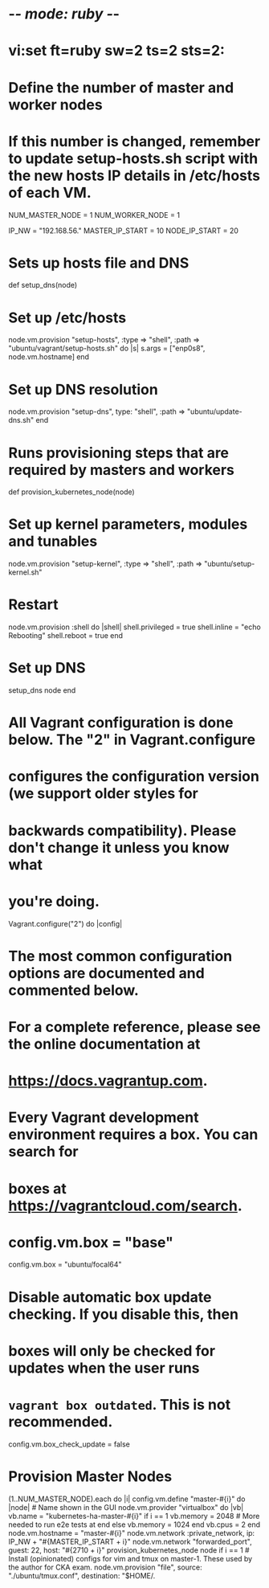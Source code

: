 # -*- mode: ruby -*-
# vi:set ft=ruby sw=2 ts=2 sts=2:

# Define the number of master and worker nodes
# If this number is changed, remember to update setup-hosts.sh script with the new hosts IP details in /etc/hosts of each VM.
NUM_MASTER_NODE = 1
NUM_WORKER_NODE = 1

IP_NW = "192.168.56."
MASTER_IP_START = 10
NODE_IP_START = 20

# Sets up hosts file and DNS
def setup_dns(node)
  # Set up /etc/hosts
  node.vm.provision "setup-hosts", :type => "shell", :path => "ubuntu/vagrant/setup-hosts.sh" do |s|
    s.args = ["enp0s8", node.vm.hostname]
  end
  # Set up DNS resolution
  node.vm.provision "setup-dns", type: "shell", :path => "ubuntu/update-dns.sh"
end

# Runs provisioning steps that are required by masters and workers
def provision_kubernetes_node(node)
  # Set up kernel parameters, modules and tunables
  node.vm.provision "setup-kernel", :type => "shell", :path => "ubuntu/setup-kernel.sh"
  # Restart
  node.vm.provision :shell do |shell|
    shell.privileged = true
    shell.inline = "echo Rebooting"
    shell.reboot = true
  end
  # Set up DNS
  setup_dns node
end

# All Vagrant configuration is done below. The "2" in Vagrant.configure
# configures the configuration version (we support older styles for
# backwards compatibility). Please don't change it unless you know what
# you're doing.
Vagrant.configure("2") do |config|
  # The most common configuration options are documented and commented below.
  # For a complete reference, please see the online documentation at
  # https://docs.vagrantup.com.

  # Every Vagrant development environment requires a box. You can search for
  # boxes at https://vagrantcloud.com/search.
  # config.vm.box = "base"
  config.vm.box = "ubuntu/focal64"

  # Disable automatic box update checking. If you disable this, then
  # boxes will only be checked for updates when the user runs
  # `vagrant box outdated`. This is not recommended.
  config.vm.box_check_update = false

  # Provision Master Nodes
  (1..NUM_MASTER_NODE).each do |i|
    config.vm.define "master-#{i}" do |node|
      # Name shown in the GUI
      node.vm.provider "virtualbox" do |vb|
        vb.name = "kubernetes-ha-master-#{i}"
        if i == 1
          vb.memory = 2048    # More needed to run e2e tests at end
        else
          vb.memory = 1024
        end
        vb.cpus = 2
      end
      node.vm.hostname = "master-#{i}"
      node.vm.network :private_network, ip: IP_NW + "#{MASTER_IP_START + i}"
      node.vm.network "forwarded_port", guest: 22, host: "#{2710 + i}"
      provision_kubernetes_node node
      if i == 1
        # Install (opinionated) configs for vim and tmux on master-1. These used by the author for CKA exam.
        node.vm.provision "file", source: "./ubuntu/tmux.conf", destination: "$HOME/.

